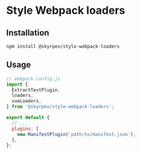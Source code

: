 # Style Webpack loaders

## Installation

`npm install @skyrpex/style-webpack-loaders`

## Usage

```js
// webpack.config.js
import {
  ExtractTextPlugin,
  loaders,
  vueLoaders,
} from '@skyrpex/style-webpack-loaders';

export default {
  // ...
  plugins: [
    new ManifestPlugin('path/to/manifest.json'),
  ],
};
```
